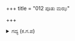 +++
title = "012 ಪೂತು ಮಝ"

+++

<details><summary>ಗದ್ಯ (ಕ.ಗ.ಪ) </summary>

12. ಪೂತು! ಮಝ! ದಳಪತಿಯ ಚಿತ್ತದ ಕೋಪ ಹೆಚ್ಚಿತು.  ನಮ್ಮ ಭುಜಬಲವು ಏತಕ್ಕಾಗಿ? ತಮಗೆ ಸಾತ್ಯಕಿ ಸರಸವೇ? ಪರಶಿವನ ಪರಾಕ್ರಮವನ್ನು ತಡೆಯುವ ಉತ್ತಮ ಕುಲದವರಲ್ಲವೆ ತಾವು ಎನ್ನುತ್ತ ಆಶ್ವತ್ಥಾಮ ಮೊದಲಾದವರು ತಮ್ಮ ಸೂತರನ್ನು ಸಂತೈಸಿ ಮುಂದುವರಿದರು.
</details>
